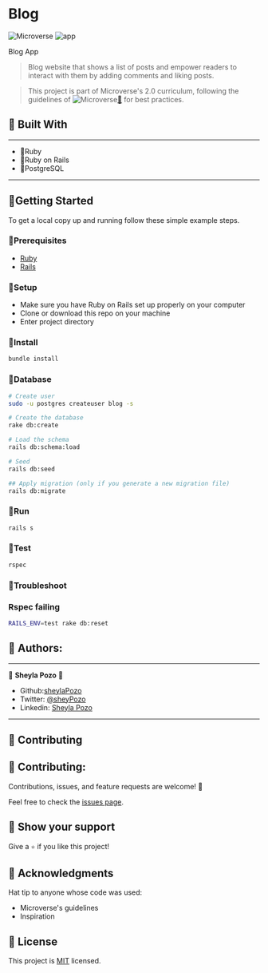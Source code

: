 # Blog

![Microverse](https://img.shields.io/badge/Microverse2.0-blueviolet) ![app](https://img.shields.io/badge/Myapp-blue)

Blog App

> Blog website that shows a list of posts and empower readers to interact with them by adding comments and liking posts.

> This project is part of Microverse's 2.0 curriculum, following the guidelines of ![Microverse](https://img.shields.io/badge/Microverse2.0-blueviolet)[🔗](https://www.microverse.org/) for best practices.

## 🤍 Built With
---
- 🤍Ruby
- 🤍Ruby on Rails
- 🤍PostgreSQL
---
## 🤍Getting Started

To get a local copy up and running follow these simple example steps.

### 🤍Prerequisites

- [Ruby](https://www.ruby-lang.org/en/)
- [Rails](https://gorails.com/)

### 🤍Setup

- Make sure you have Ruby on Rails set up properly on your computer
- Clone or download this repo on your machine
- Enter project directory

### 🤍Install

```sh
bundle install
```

### 🤍Database

```sh
# Create user
sudo -u postgres createuser blog -s

# Create the database
rake db:create

# Load the schema
rails db:schema:load

# Seed
rails db:seed

## Apply migration (only if you generate a new migration file)
rails db:migrate
```

### 🤍Run

```sh
rails s
```

### 🤍Test

```sh
rspec
```

### 🤍Troubleshoot

### Rspec failing

```sh
RAILS_ENV=test rake db:reset
```

## 🤍 Authors:
---
👤 **Sheyla Pozo** 🤍

- Github:[sheylaPozo](https://github.com/sheylaPozo)
- Twitter: [@sheyPozo](https://twitter.com/sheyPozo)
- Linkedin: [Sheyla Pozo](https://www.linkedin.com/in/sheypozo/)

---
## 🤝 Contributing

## 🤝 Contributing:

Contributions, issues, and feature requests are welcome! 🤍

Feel free to check the [issues page](https://github.com/blogApp/issues).

## 🤍 Show your support

Give a `⭐️` if you like this project!

## 🤍 Acknowledgments

Hat tip to anyone whose code was used:
- Microverse's guidelines
- Inspiration

## 📝 License

This project is [MIT](./LICENSE.md) licensed.